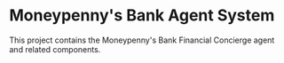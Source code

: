 # Moneypenny's Bank Agent System

This project contains the Moneypenny's Bank Financial Concierge agent and related components.
